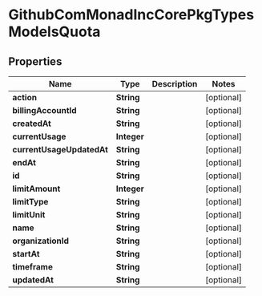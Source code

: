 

# GithubComMonadIncCorePkgTypesModelsQuota


## Properties

| Name | Type | Description | Notes |
|------------ | ------------- | ------------- | -------------|
|**action** | **String** |  |  [optional] |
|**billingAccountId** | **String** |  |  [optional] |
|**createdAt** | **String** |  |  [optional] |
|**currentUsage** | **Integer** |  |  [optional] |
|**currentUsageUpdatedAt** | **String** |  |  [optional] |
|**endAt** | **String** |  |  [optional] |
|**id** | **String** |  |  [optional] |
|**limitAmount** | **Integer** |  |  [optional] |
|**limitType** | **String** |  |  [optional] |
|**limitUnit** | **String** |  |  [optional] |
|**name** | **String** |  |  [optional] |
|**organizationId** | **String** |  |  [optional] |
|**startAt** | **String** |  |  [optional] |
|**timeframe** | **String** |  |  [optional] |
|**updatedAt** | **String** |  |  [optional] |



